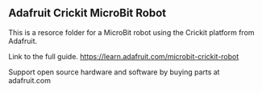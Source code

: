 ## Adafruit Crickit MicroBit Robot

This is a resorce folder for a MicroBit robot using the Crickit platform from Adafruit.

Link to the full guide.
https://learn.adafruit.com/microbit-crickit-robot

Support open source hardware and software by buying parts at adafruit.com
